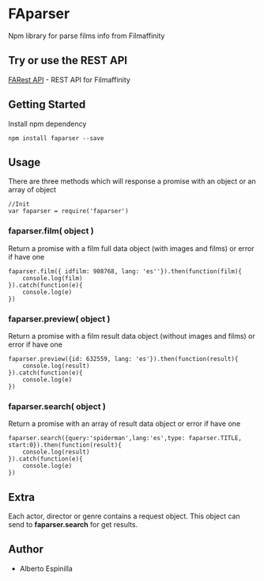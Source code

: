 # FAparser
Npm library for parse films info from Filmaffinity

## Try or use the REST API

[FARest API](https://github.com/aespinilla/FARest-API) - REST API for Filmaffinity

## Getting Started
Install npm dependency

```
npm install faparser --save
```

## Usage

There are three methods which will response a promise with an object or an array of object

```
//Init
var faparser = require('faparser')
```

### faparser.film( object ) 

Return a promise with a film full data object (with images and films) or error if have one

```
faparser.film({ idfilm: 908768, lang: 'es''}).then(function(film){ 
    console.log(film) 
}).catch(function(e){ 
    console.log(e) 
})

```

### faparser.preview( object )

Return a promise with a film result data object (without images and films) or error if have one

```
faparser.preview({id: 632559, lang: 'es'}).then(function(result){
    console.log(result)
}).catch(function(e){
    console.log(e)
})
```

### faparser.search( object )

Return a promise with an array of result data object or error if have one

```
faparser.search({query:'spiderman',lang:'es',type: faparser.TITLE, start:0}).then(function(result){
    console.log(result)
}).catch(function(e){
    console.log(e)
})
```

## Extra
Each actor, director or genre contains a request object. This object can send to **faparser.search** for get results.

## Author
* Alberto Espinilla